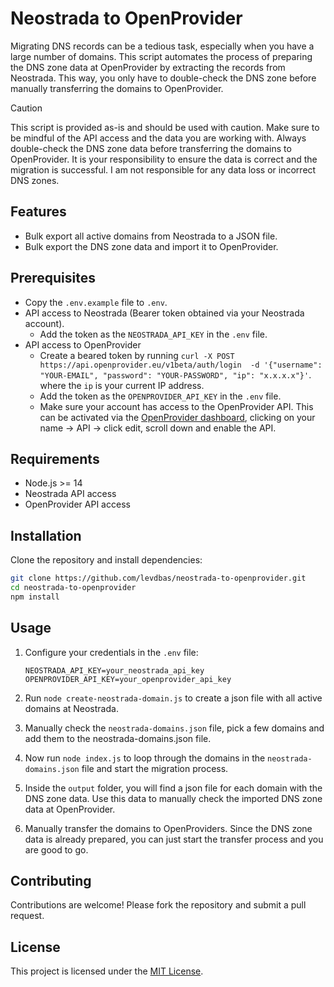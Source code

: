 # Neostrada to OpenProvider

Migrating DNS records can be a tedious task, especially when you have a large number of domains. This script automates the process of preparing the DNS zone data at OpenProvider by extracting the records from Neostrada.
This way, you only have to double-check the DNS zone before manually transferring the domains to OpenProvider.

> [!CAUTION]
> This script is provided as-is and should be used with caution. Make sure to be mindful of the API access and the data you are working with. Always double-check the DNS zone data before transferring the domains to OpenProvider. It is your responsibility to ensure the data is correct and the migration is successful. I am not responsible for any data loss or incorrect DNS zones.

## Features

- Bulk export all active domains from Neostrada to a JSON file.
- Bulk export the DNS zone data and import it to OpenProvider.

## Prerequisites

- Copy the `.env.example` file to `.env`.
- API access to Neostrada (Bearer token obtained via your Neostrada account).
   - Add the token as the `NEOSTRADA_API_KEY` in the `.env` file.
- API access to OpenProvider
   - Create a beared token by running `curl -X POST https://api.openprovider.eu/v1beta/auth/login  -d '{"username": "YOUR-EMAIL", "password": "YOUR-PASSWORD", "ip": "x.x.x.x"}'`. where the `ip` is your current IP address.
   - Add the token as the `OPENPROVIDER_API_KEY` in the `.env` file.
   - Make sure your account has access to the OpenProvider API. This can be activated via the [OpenProvider dashboard](https://cp.openprovider.eu/account/dashboard.php), clicking on your name -> API -> click edit, scroll down and enable the API.

## Requirements

- Node.js >= 14
- Neostrada API access
- OpenProvider API access

## Installation

Clone the repository and install dependencies:

```bash
git clone https://github.com/levdbas/neostrada-to-openprovider.git
cd neostrada-to-openprovider
npm install
```

## Usage

1. Configure your credentials in the `.env` file:
   ```env
   NEOSTRADA_API_KEY=your_neostrada_api_key
   OPENPROVIDER_API_KEY=your_openprovider_api_key
   ```

2. Run `node create-neostrada-domain.js` to create a json file with all active domains at Neostrada.

3. Manually check the `neostrada-domains.json` file, pick a few domains and add them to the neostrada-domains.json file.

4. Now run `node index.js` to loop through the domains in the `neostrada-domains.json` file and start the migration process.

5. Inside the `output` folder, you will find a json file for each domain with the DNS zone data. Use this data to manually check the imported DNS zone data at OpenProvider.

6. Manually transfer the domains to OpenProviders. Since the DNS zone data is already prepared, you can just start the transfer process and you are good to go.

## Contributing

Contributions are welcome! Please fork the repository and submit a pull request.

## License

This project is licensed under the [MIT License](LICENSE).